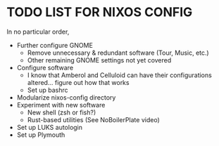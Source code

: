 # TODO LIST FOR NIXOS CONFIG

In no particular order,

- Further configure GNOME
    - Remove unnecessary & redundant software (Tour, Music, etc.)
    - Other remaining GNOME settings not yet covered
- Configure software
    - I know that Amberol and Celluloid can have their configurations altered... figure out how that works
    - Set up bashrc
- Modularize nixos-config directory
- Experiment with new software
    - New shell (zsh or fish?)
    - Rust-based utilities (See NoBoilerPlate video)
- Set up LUKS autologin
- Set up Plymouth
